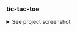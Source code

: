 ### tic-tac-toe

<details>
    <summary>See project screenshot</summary>
    Login page
    <a href="#" target="_blank">
        <img src="screenshot/tic.png">
    </a>    
    Add game design
    <a href="#" target="_blank">
        <img src="screenshot/tic2.png">
    </a>
    Game page
    <a href="#" target="_blank">
        <img src="screenshot/tic3.png">
    </a>
</details>